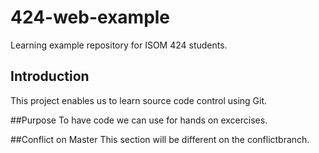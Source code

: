 # 424-web-example
Learning example repository for ISOM 424 students.

## Introduction
This project enables us to learn source code control using Git.

##Purpose
To have code we can use for hands on excercises.

##Conflict on Master
This section will be different on the conflictbranch.